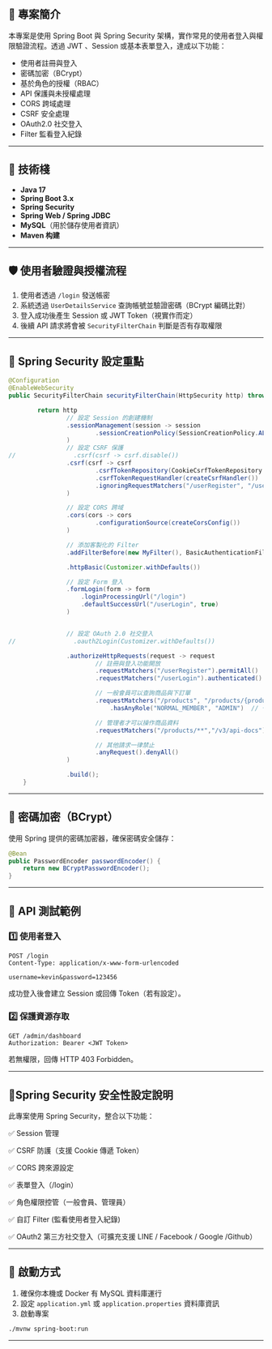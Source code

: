## 📌 專案簡介

本專案是使用 Spring Boot 與 Spring Security 架構，實作常見的使用者登入與權限驗證流程。透過 JWT 、Session 或基本表單登入，達成以下功能：

- 使用者註冊與登入
- 密碼加密（BCrypt）
- 基於角色的授權（RBAC）
- API 保護與未授權處理
- CORS 跨域處理
- CSRF 安全處理
- OAuth2.0 社交登入
- Filter 監看登入紀錄

---

## 🧰 技術棧

- **Java 17**
- **Spring Boot 3.x**
- **Spring Security**
- **Spring Web / Spring JDBC**
- **MySQL**（用於儲存使用者資訊）
- **Maven 构建**

---

## 🛡️ 使用者驗證與授權流程

1. 使用者透過 `/login` 發送帳密
2. 系統透過 `UserDetailsService` 查詢帳號並驗證密碼（BCrypt 編碼比對）
3. 登入成功後產生 Session 或 JWT Token（視實作而定）
4. 後續 API 請求將會被 `SecurityFilterChain` 判斷是否有存取權限

---

## 🔐 Spring Security 設定重點

```java
@Configuration
@EnableWebSecurity
public SecurityFilterChain securityFilterChain(HttpSecurity http) throws Exception {

        return http
                // 設定 Session 的創建機制
                .sessionManagement(session -> session
                        .sessionCreationPolicy(SessionCreationPolicy.ALWAYS)
                )
                // 設定 CSRF 保護
//                .csrf(csrf -> csrf.disable())
                .csrf(csrf -> csrf
                        .csrfTokenRepository(CookieCsrfTokenRepository.withHttpOnlyFalse())
                        .csrfTokenRequestHandler(createCsrfHandler())
                        .ignoringRequestMatchers("/userRegister", "/userLogin")
                )

                // 設定 CORS 跨域
                .cors(cors -> cors
                        .configurationSource(createCorsConfig())
                )

                // 添加客製化的 Filter
                .addFilterBefore(new MyFilter(), BasicAuthenticationFilter.class)

                .httpBasic(Customizer.withDefaults())

                // 設定 Form 登入
                .formLogin(form -> form
                    .loginProcessingUrl("/login")
                    .defaultSuccessUrl("/userLogin", true)
                )


                // 設定 OAuth 2.0 社交登入
//                .oauth2Login(Customizer.withDefaults())

                .authorizeHttpRequests(request -> request
                        // 註冊與登入功能開放
                        .requestMatchers("/userRegister").permitAll()
                        .requestMatchers("/userLogin").authenticated()

                        // 一般會員可以查詢商品與下訂單
                        .requestMatchers("/products", "/products/{productId}", "/users/{userId}/orders")
                            .hasAnyRole("NORMAL_MEMBER", "ADMIN")  // 👈 合併權限

                        // 管理者才可以操作商品資料
                        .requestMatchers("/products/**","/v3/api-docs").hasRole("ADMIN")

                        // 其他請求一律禁止
                        .anyRequest().denyAll()
                )

                .build();
    }
````

---

## 🔐 密碼加密（BCrypt）

使用 Spring 提供的密碼加密器，確保密碼安全儲存：

```java
@Bean
public PasswordEncoder passwordEncoder() {
    return new BCryptPasswordEncoder();
}
```

---

## 🧪 API 測試範例

### 1️⃣ 使用者登入

```http
POST /login
Content-Type: application/x-www-form-urlencoded

username=kevin&password=123456
```

成功登入後會建立 Session 或回傳 Token（若有設定）。

### 2️⃣ 保護資源存取

```http
GET /admin/dashboard
Authorization: Bearer <JWT Token>
```

若無權限，回傳 HTTP 403 Forbidden。

---

## 🚀Spring Security 安全性設定說明
此專案使用 Spring Security，整合以下功能：

✅ Session 管理

✅ CSRF 防護（支援 Cookie 傳遞 Token）

✅ CORS 跨來源設定

✅ 表單登入（/login）

✅ 角色權限控管（一般會員、管理員）

✅ 自訂 Filter (監看使用者登入紀錄)

✅ OAuth2 第三方社交登入（可擴充支援 LINE / Facebook / Google /Github）



---

## 🚀 啟動方式

1. 確保你本機或 Docker 有 MySQL 資料庫運行
2. 設定 `application.yml` 或 `application.properties` 資料庫資訊
3. 啟動專案

```bash
./mvnw spring-boot:run
```

---
```
